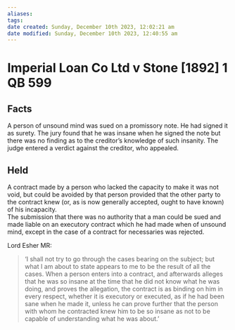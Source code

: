 ```yaml
---
aliases: 
tags: 
date created: Sunday, December 10th 2023, 12:02:21 am
date modified: Sunday, December 10th 2023, 12:40:55 am
---
```


# Imperial Loan Co Ltd v Stone [1892] 1 QB 599

## Facts

A person of unsound mind was sued on a promissory note. He had signed it as surety. The jury found that he was insane when he signed the note but there was no finding as to the creditor’s knowledge of such insanity. The judge entered a verdict against the creditor, who appealed.  

## Held

A contract made by a person who lacked the capacity to make it was not void, but could be avoided by that person provided that the other party to the contract knew (or, as is now generally accepted, ought to have known) of his incapacity.  
The submission that there was no authority that a man could be sued and made liable on an executory contract which he had made when of unsound mind, except in the case of a contract for necessaries was rejected.

Lord Esher MR:

>‘I shall not try to go through the cases bearing on the subject; but what I am about to state appears to me to be the result of all the cases. When a person enters into a contract, and afterwards alleges that he was so insane at the time that he did not know what he was doing, and proves the allegation, the contract is as binding on him in every respect, whether it is executory or executed, as if he had been sane when he made it, unless he can prove further that the person with whom he contracted knew him to be so insane as not to be capable of understanding what he was about.’
